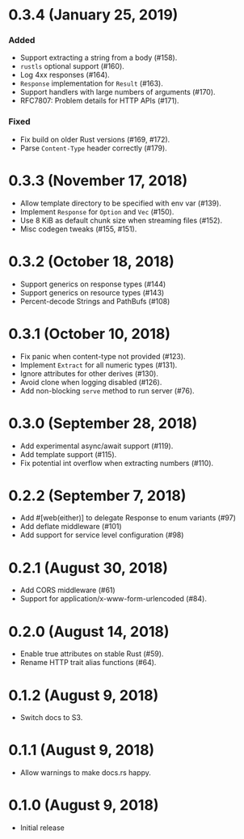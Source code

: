 # 0.3.4 (January 25, 2019)

### Added
- Support extracting a string from a body (#158).
- `rustls` optional support (#160).
- Log 4xx responses (#164).
- `Response` implementation for `Result` (#163).
- Support handlers with large numbers of arguments (#170).
-  RFC7807: Problem details for HTTP APIs (#171).

### Fixed
- Fix build on older Rust versions (#169, #172).
- Parse `Content-Type` header correctly (#179).

# 0.3.3 (November 17, 2018)

* Allow template directory to be specified with env var (#139).
* Implement `Response` for `Option` and `Vec` (#150).
* Use 8 KiB as default chunk size when streaming files (#152).
* Misc codegen tweaks (#155, #151).

# 0.3.2 (October 18, 2018)

* Support generics on response types (#144)
* Support generics on resource types (#143)
* Percent-decode Strings and PathBufs (#108)

# 0.3.1 (October 10, 2018)

* Fix panic when content-type not provided (#123).
* Implement `Extract` for all numeric types (#131).
* Ignore attributes for other derives (#130).
* Avoid clone when logging disabled (#126).
* Add non-blocking `serve` method to run server (#76).

# 0.3.0 (September 28, 2018)

* Add experimental async/await support (#119).
* Add template support (#115).
* Fix potential int overflow when extracting numbers (#110).

# 0.2.2 (September 7, 2018)

* Add #[web(either)] to delegate Response to enum variants (#97)
* Add deflate middleware (#101)
* Add support for service level configuration (#98)

# 0.2.1 (August 30, 2018)

* Add CORS middleware (#61)
* Support for application/x-www-form-urlencoded (#84).

# 0.2.0 (August 14, 2018)

* Enable true attributes on stable Rust (#59).
* Rename HTTP trait alias functions (#64).

# 0.1.2 (August 9, 2018)

* Switch docs to S3.

# 0.1.1 (August 9, 2018)

* Allow warnings to make docs.rs happy.

# 0.1.0 (August 9, 2018)

* Initial release
